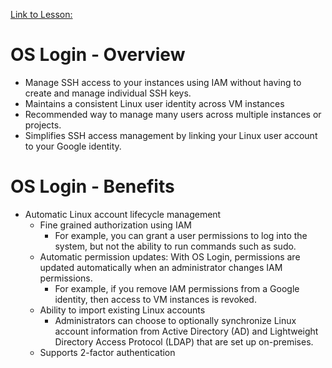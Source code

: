 [Link to Lesson:](https://www.cloudskillsboost.google/paths/15/course_templates/87/video/450281)

# OS Login - Overview
- Manage SSH access to your instances using IAM without having to create and manage individual SSH keys.
- Maintains a consistent Linux user identity across VM instances
- Recommended way to manage many users across multiple instances or projects.
- Simplifies SSH access management by linking your Linux user account to your Google identity.

# OS Login - Benefits
- Automatic Linux account lifecycle management
    - Fine grained authorization using IAM
        - For example, you can grant a user permissions to log into the system, but not the ability to run commands such as sudo.
    - Automatic permission updates: With OS Login, permissions are updated automatically when an administrator changes IAM permissions.
        - For example, if you remove IAM permissions from a Google identity, then access to VM instances is revoked.
    - Ability to import existing Linux accounts
        - Administrators can choose to optionally synchronize Linux account information from Active Directory (AD) and Lightweight Directory Access Protocol (LDAP) that are set up on-premises.
    - Supports 2-factor authentication




